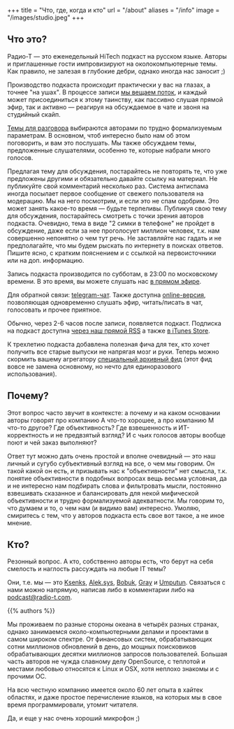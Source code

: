 +++
title = "Что, где, когда и кто"
url = "/about"
aliases = "/info"
image = "/images/studio.jpeg"
+++

## Что это?

Радио-Т — это еженедельный HiTech подкаст на русском языке. Авторы и приглашенные гости импровизируют на околокомпьютерные темы. Как правило, не залезая в глубокие дебри, однако иногда нас заносит ;)

Производство подкаста происходит практически у вас на глазах, а точнее "на ушах". В процессе записи [мы вещаем поток](/online), и каждый может присоединиться к этому таинству, как пассивно слушая прямой эфир, так и активно — реагируя на обсуждаемое в чате и звоня на студийный скайп.

[Темы для разговора](http://news.radio-t.com) выбираются авторами по трудно формализуемым параметрам. В основном, чтоб интересно было нам об этом поговорить, и вам это послушать. Мы также обсуждаем темы, предложенные слушателями, особенно те, которые набрали много голосов.

Предлагая тему для обсуждения, постарайтесь не повторять те, что уже предложены другими и обязательно давайте ссылку на материал. Не публикуйте свой комментарий несколько раз. Система антиспама иногда посылает первое сообщение от свежего пользователя на модерацию. Мы на него посмотрим, и если это не спам одобрим. Это может занять какое-то время — будьте терпеливы. Публикуя свою тему для обсуждения, постарайтесь смотреть с точки зрения авторов подкаста. Очевидно, тема в виде "2 симки в телефоне" не пройдет в обсуждение, даже если за нее проголосует миллион человек, т.к. нам совершенно непонятно о чем тут речь. Не заставляйте нас гадать и не предполагайте, что мы будем рыскать по интернету в поисках ответов. Пишите ясно, с кратким пояснением и с ссылкой на первоисточники или на доп. информацию.

Запись подкаста производится по субботам, в 23:00 по московскому времени. В это время, вы можете слушать нас [в прямом эфире](https://stream.radio-t.com/).

Для обратной связи: [telegram-чат](https://t.me/radio_t_chat). Также доступна [online-версия](http://chat.radio-t.com/), позволяющая одновременно слушать эфир, читать/писать в чат, голосовать и прочее приятное.

Обычно, через 2-6 часов после записи, появляется подкаст. Подписка на подкаст доступна [через наш прямой RSS](http://feeds.feedburner.com/Radio-t) а также [в iTunes Store](https://podcasts.apple.com/podcast/радио-т/id256504435).

К трехлетию подкаста добавлена полезная фича для тех, кто хочет получить все старые выпуски не напрягая мозг и руки. Теперь можно скормить вашему агрегатору [специальный архивный фид](/podcast-archives.rss) (этот фид вовсе не замена основному, но нечто для единоразового использования).

## Почему?

Этот вопрос часто звучит в контексте: а почему и на каком основании авторы говорят про компанию А что-то хорошее, а про компанию М что-то другое? Где объективность? Где взвешенность и ИТ-корректность и не предвзятый взгляд? И с чьих голосов авторы вообще поют и чей заказ выполняют?

Ответ тут можно дать очень простой и вполне очевидный — это наш личный и сугубо субъективный взгляд на все, о чем мы говорим. Он такой какой он есть, и призывать нас к "объективности" нет смысла, т.к. понятие объективности в подобных вопросах вещь весьма условная, да и не интересно нам подбирать слова и фильтровать мысли, постоянно взвешивать сказанное и балансировать для некой мифической объективности и трудно формализуемой адекватности. Мы говорим то, что думаем и то, о чем нам (и видимо вам) интересно. Умоляю, смиритесь с тем, что у авторов подкаста есть свое вот такое, а не иное мнение.

## Кто?

Резонный вопрос. А кто, собственно авторы есть, что берут на себя смелость и наглость рассуждать на любые IT темы?

Они, т.е. мы — это [Ksenks](https://twitter.com/ksenks), [Alek.sys](https://twitter.com/alek_sys), [Bobuk](https://twitter.com/bobuk), [Gray](https://twitter.com/gray_ru) и [Umputun](http://umputun.com). Связаться с нами можно напрямую, написав либо в комментарии либо на [podcast@radio-t.com](mailto:podcast@radio-t.com).

{{% authors %}}

Мы проживаем по разные стороны океана в четырёх разных странах, однако занимаемся около-компьютерными делами и проектами в самом широком спектре. От финансовых систем, обрабатывающих сотни миллионов обновлений в день, до мощных поисковиков обрабатывающих десятки миллионов запросов пользователей. Большая часть авторов не чужда славному делу OpenSource, с теплотой и местами любовью относятся к Linux и OSX, хотя неплохо знакомы и с прочими ОС.

На всю честную компанию имеется около 60 лет опыта в хайтек областях, и даже простое перечисление языков, на которых мы в свое время программировали, утомит читателя.

Да, и еще у нас очень хороший микрофон ;)
